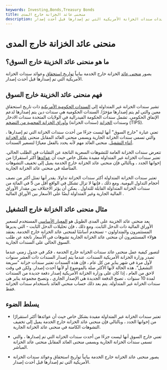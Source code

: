```yaml
---
keywords: Investing,Bonds,Treasury Bonds
title: منحنى عائد الخزانة خارج المدى
description: يرسم منحنى عائد الخزانة خارج الخدمة الرسوم البيانية لآجال استحقاق وعائدات سندات الخزانة الأمريكية التي تم إصدارها قبل أحدث إصدار.
---
```


# منحنى عائد الخزانة خارج المدى
## ما هو منحنى عائد الخزينة خارج السوق؟

يصور [منحنى عائد](/yieldcurve) الخزانة خارج الخدمة بيانياً [تواريخ استحقاق](/maturity) وعوائد سندات الخزانة الأمريكية التي تم إصدارها قبل أحدث إصدار.

## فهم منحنى عائد الخزينة خارج السوق

تشير سندات الخزانة غير المتداولة إلى [السندات الحكومية الأمريكية](/government-bond) ذات تاريخ استحقاق معين والتي لم يتم إصدارها مؤخرًا. السندات الحكومية هي سندات دين يتم إصدارها لدعم الإنفاق الحكومي. تشمل سندات الحكومة الفيدرالية في الولايات المتحدة سندات الادخار وسندات [الخزانة](/treasurybond) (سندات الخزانة) [وأوراق الخزانة المحمية من التضخم](/tips) (TIPS).

تعني عبارة "خارج السوق" أنها ليست جزءًا من أحدث سندات الخزانة التي تم إصدارها ، والتي تسمى سندات الخزانة الجارية ويسمى منحنى العائد المقابل منحنى [عائد الخزانة أثناء التشغيل](/on_the_run_curve). منحنى العائد مهم لأنه يحدد بالفعل معيارًا لتسعير السندات.

تتعرض سندات الخزانة العامة للتشوهات السعرية الناتجة عن التقلبات في الطلب الحالي. تعتبر سندات الخزانة غير المتداولة مفيدة بشكل خاص حيث أن [عوائدها](/yield) أكثر استقرارًا من إخوانها الجدد ، وبالتالي فإن منحنى عائد الخزانة خارج الخدمة يميل إلى تخفيف التشوهات المتأصلة في منحنى عائد الخزانة الجارية.

تعتبر سندات الخزانة المتداولة أكثر سندات الخزانة تداولا. يقدر أنها تمثل أكثر من نصف أحجام التداول اليومية. ومع ذلك ، فإنها لا تزال تشكل في الواقع أقل من 5 في المائة من سندات الخزانة المتداولة القابلة للتداول . يمكن أن يؤثر الاختلاف بين مقدار الأوراق المالية الجارية وغير المتداولة أيضًا على الأسعار بين الأوراق المالية .

## مثال منحنى عائد الخزانة خارج التشغيل

يعد منحنى عائد الخزينة على المدى الطويل هو [المعيار الأساسي](/benchmark) المستخدم لتسعير الأوراق المالية ذات الدخل الثابت. ومع ذلك ، فإن تحليلات الدخل الثابت - التي يديرها المستثمرون والمتداولون - تستخدم أساسًا لمنحنى عائد الخزانة خارج الخدمة. يعتقد هؤلاء المستثمرون أن منحنى عائد الخزانة الجارية تشوهات في الأسعار ناتجة عن طلب السوق الحالي على السندات الجارية.

لتصور كيفية عمل منحنى عائد سندات الخزانة خارج الخدمة ، فكر في جدول زمني عندما تصدر وزارة الخزانة الأمريكية السندات. عندما يتم إصدار السندات ذات العشر سنوات لأول مرة في شهر يناير من كل عام ، فإن هذه السندات تعتبر سندات خزانة "سريعة التشغيل". هذه الحالة لأنها الأكثر صلة بالموضوع أو لأنها أحدث إصدار. ولكن في وقت لاحق من العام ، إذا كان على وزارة الخزانة الأمريكية إصدار دفعة جديدة من السندات لمدة 10 سنوات ، تصبح الدفعة الجديدة هي الإصدار الجاري ، وتصبح مجموعة يناير هي سندات الخزانة غير المتداولة. يتم بعد ذلك حساب منحنى العائد باستخدام سندات الخزانة فقط.

## يسلط الضوء

- تعتبر سندات الخزانة غير المتداولة مفيدة بشكل خاص حيث أن عوائدها أكثر استقرارًا من إخوانها الجدد ، وبالتالي فإن منحنى عائد الخزانة خارج الخدمة يميل إلى تخفيف التشوهات الكامنة في منحنى عائد الخزانة الجارية.

- تعني خارج السوق أنها ليست جزءًا من أحدث سندات الخزانة التي تم إصدارها ، والتي تسمى سندات الخزانة الجارية ويسمى منحنى العائد المقابل منحنى عائد الخزانة المباشر.

- يصور منحنى عائد الخزانة خارج الخدمة بيانياً تواريخ استحقاق وعوائد سندات الخزانة الأمريكية التي تم إصدارها قبل أحدث إصدار.


